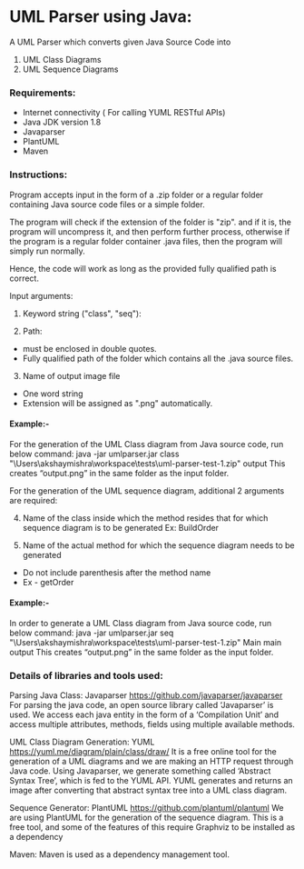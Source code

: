# UML Parser using Java:

A UML Parser which converts given Java Source Code into
  1. UML Class Diagrams
  2. UML Sequence Diagrams

### Requirements:
- Internet connectivity ( For calling YUML RESTful APIs)
- Java JDK version 1.8
- Javaparser
- PlantUML
- Maven

### Instructions:

Program accepts input in the form of a .zip folder or a regular folder containing Java source code files or a simple folder. 

The program will check if the extension of the folder is "zip". and if it is, the program will uncompress it, and then perform further process, otherwise if the program is a regular folder container .java files, then the program will simply run normally.

Hence, the code will work as long as the provided fully qualified path is correct.

Input arguments:

1. Keyword string ("class", "seq"):

2. Path:
  - must be enclosed in double quotes.
  - Fully qualified path of the folder which contains all the .java source files. 

3. Name of output image file
  - One word string
  - Extension will be assigned as ".png" automatically.

#### Example:-
For the generation of the UML Class diagram from Java source code, run below command:
java -jar umlparser.jar class "\Users\akshaymishra\workspace\tests\uml-parser-test-1.zip" output
This creates “output.png” in the same folder as the input folder.

For the generation of the UML sequence diagram, additional 2 arguments are required:

4. Name of the class inside which the method resides that for which sequence diagram is to be  generated
Ex: BuildOrder

5. Name of the actual method for which the sequence diagram needs to be generated
  - Do not include parenthesis after the method name
  - Ex - getOrder

#### Example:- 

In order to generate a UML Class diagram from Java source code, run below command:
java -jar umlparser.jar seq "\Users\akshaymishra\workspace\tests\uml-parser-test-1.zip" Main main output
This creates “output.png” in the same folder as the input folder.


### Details of libraries and tools used:

Parsing Java Class: Javaparser https://github.com/javaparser/javaparser
For parsing the java code, an open source library called ‘Javaparser’ is used.
We access each java entity in the form of a ‘Compilation Unit’ and access multiple attributes, methods, fields using multiple available methods.


UML Class Diagram Generation: YUML https://yuml.me/diagram/plain/class/draw/
It is a free online tool for the generation of a UML diagrams and we are making an HTTP request through Java code. Using Javaparser, we generate something called ‘Abstract Syntax Tree’, which is fed to the YUML API. YUML generates and returns an image after converting that abstract syntax tree into a UML class diagram.

Sequence Generator: PlantUML  https://github.com/plantuml/plantuml 
We are using PlantUML for the generation of the sequence diagram. This is a free tool, and some of the features of this require Graphviz to be installed as a dependency

Maven:
Maven is used as a dependency management tool.
